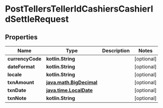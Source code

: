 
# PostTellersTellerIdCashiersCashierIdSettleRequest

## Properties
| Name | Type | Description | Notes |
| ------------ | ------------- | ------------- | ------------- |
| **currencyCode** | **kotlin.String** |  |  [optional] |
| **dateFormat** | **kotlin.String** |  |  [optional] |
| **locale** | **kotlin.String** |  |  [optional] |
| **txnAmount** | [**java.math.BigDecimal**](java.math.BigDecimal.md) |  |  [optional] |
| **txnDate** | [**java.time.LocalDate**](java.time.LocalDate.md) |  |  [optional] |
| **txnNote** | **kotlin.String** |  |  [optional] |




